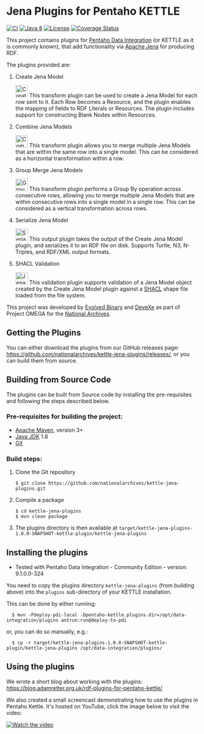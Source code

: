 # Jena Plugins for Pentaho KETTLE

[![CI](https://github.com/nationalarchives/kettle-jena-plugins/workflows/CI/badge.svg)](https://github.com/nationalarchives/kettle-jena-plugins/actions?query=workflow%3ACI)
[![Java 8](https://img.shields.io/badge/java-8+-blue.svg)](https://adoptopenjdk.net/)
[![License](https://img.shields.io/badge/license-MIT-blue.svg)](https://opensource.org/licenses/MIT)
[![Coverage Status](https://coveralls.io/repos/github/nationalarchives/kettle-jena-plugins/badge.svg?branch=main)](https://coveralls.io/github/nationalarchives/kettle-jena-plugins?branch=main)

This project contains plugins for [Pentaho Data Integration](https://github.com/pentaho/pentaho-kettle) (or KETTLE as it is commonly known),
that add functionality via [Apache Jena](https://jena.apache.org/) for producing RDF.

The plugins provided are:

1. Create Jena Model
   
    <img alt="Create Jena Model Icon" src="https://raw.githubusercontent.com/nationalarchives/kettle-jena-plugins/main/src/main/resources/JenaModelStep.svg" width="32"/>
    This transform plugin can be used to create a Jena Model for each row sent to it. Each Row becomes a Resource, and the plugin enables the mapping of fields to RDF Literals or Resources.
    The plugin includes support for constructing Blank Nodes within Resources.

2. Combine Jena Models
    
    <img alt="Combine Jena Models Icon" src="https://raw.githubusercontent.com/nationalarchives/kettle-jena-plugins/main/src/main/resources/JenaCombineStep.svg" width="32"/>
    This transform plugin allows you to merge multiple Jena Models that are within the same row into a single model. This can be considered as a horizontal transformation within a row.

2. Group Merge Jena Models

    <img alt="Group Merge Jena Models Icon" src="https://raw.githubusercontent.com/nationalarchives/kettle-jena-plugins/main/src/main/resources/JenaGroupMergeStep.svg" width="32"/>
    This transform plugin performs a Group By operation across consecutive rows, allowing you to merge multiple Jena Models that are within consecutive rows into a single model in a single row.
    This can be considered as a vertical transformation across rows.

4. Serialize Jena Model
    
    <img alt="Serialize Jena Model Icon" src="https://raw.githubusercontent.com/nationalarchives/kettle-jena-plugins/main/src/main/resources/JenaSerializerStep.svg" width="32"/>
    This output plugin takes the output of the Create Jena Model plugin, and serializes it to an RDF file on disk. Supports Turtle, N3, N-Triples, and RDF/XML output formats.
    
5. SHACL Validation
    
   <img alt="Jena SHACL Validation Icon" src="https://raw.githubusercontent.com/nationalarchives/kettle-jena-plugins/main/src/main/resources/JenaShaclStep.svg" width="32"/>
    This validation plugin supports validation of a Jena Model object created by the Create Jena Model plugin against a <a href="https://www.w3.org/TR/shacl/">SHACL</a> shape file loaded from the file system. 

This project was developed by [Evolved Binary](https://evolvedbinary.com) and [DeveXe](https://devexe.co.uk) as part of Project OMEGA for the [National Archives](https://nationalarchives.gov.uk).

## Getting the Plugins

You can either download the plugins from our GitHub releases page: https://github.com/nationalarchives/kettle-jena-plugins/releases/, or you can build them from source.

## Building from Source Code
The plugins can be built from Source code by installing the pre-requisites and following the steps described below.

### Pre-requisites for building the project:
* [Apache Maven](https://maven.apache.org/), version 3+
* [Java JDK](https://adoptopenjdk.net/) 1.8
* [Git](https://git-scm.com)

### Build steps:
1. Clone the Git repository
    ```
    $ git clone https://github.com/nationalarchives/kettle-jena-plugins.git
    ```

2. Compile a package
    ```
    $ cd kettle-jena-plugins
    $ mvn clean package
    ```
    
3. The plugins directory is then available at `target/kettle-jena-plugins-1.0.0-SNAPSHOT-kettle-plugin/kettle-jena-plugins`


## Installing the plugins
* Tested with Pentaho Data Integration - Community Edition - version: 9.1.0.0-324

You need to copy the plugins directory `kettle-jena-plugins` (from building above) into the `plugins` sub-directory of your KETTLE installation.

This can be done by either running:
```
  $ mvn -Pdeploy-pdi-local -Dpentaho-kettle.plugins.dir=/opt/data-integration/plugins antrun:run@deploy-to-pdi
```

or, you can do so manually, e.g.:
```
  $ cp -r target/kettle-jena-plugins-1.0.0-SNAPSHOT-kettle-plugin/kettle-jena-plugins /opt/data-integration/plugins/
```

## Using the plugins
We wrote a short blog about working with the plugins: https://blog.adamretter.org.uk/rdf-plugins-for-pentaho-kettle/

We also created a small screencast demonstrating how to use the plugins in Pentaho Kettle. It's hosted on YouTube, click the image below to visit the video:

[![Watch the video](https://img.youtube.com/vi/2uqG_z2Qy9g/maxresdefault.jpg)](https://www.youtube.com/embed/2uqG_z2Qy9g)
